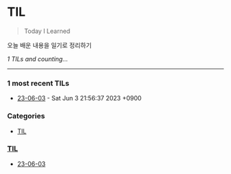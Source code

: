 # TIL
> Today I Learned

오늘 배운 내용을 일기로 정리하기


_1 TILs and counting..._

---

### 1 most recent TILs

- [23-06-03](TIL/2023-06-03-til.md) - Sat Jun 3 21:56:37 2023 +0900

### Categories

- [TIL](#TIL)

### [TIL](#TIL)
- [23-06-03](TIL/2023-06-03-til.md)


